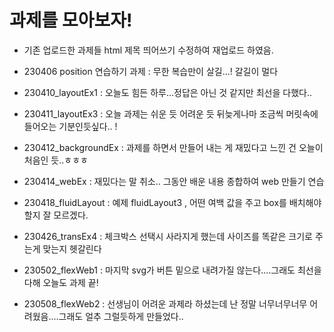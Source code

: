 # 과제를 모아보자!

* 기존 업로드한 과제들 html 제목 띄어쓰기 수정하여 재업로드 하였음.

* 230406 position 연습하기 과제 : 무한 복습만이 살길...! 갈길이 멀다

* 230410_layoutEx1 : 오늘도 힘든 하루...정답은 아닌 것 같지만 최선을 다했다..
* 230411_layoutEx3 : 오늘 과제는 쉬운 듯 어려운 듯 뒤늦게나마 조금씩 머릿속에 들어오는 기분인듯싶다.. !
* 230412_backgroundEx : 과제를 하면서 만들어 내는 게 재밌다고 느낀 건 오늘이 처음인 듯..ㅎㅎㅎ
* 230414_webEx : 재밌다는 말 취소.. 그동안 배운 내용 종합하여 web 만들기 연습
* 230418_fluidLayout : 예제 fluidLayout3 , 어떤 여백 값을 주고 box를 배치해야 할지 잘 모르겠다.
* 230426_transEx4 : 체크박스 선택시 사라지게 했는데 사이즈를 똑같은 크기로 주는게 맞는지 헷갈린다
* 230502_flexWeb1 : 마지막 svg가 버튼 밑으로 내려가질 않는다....그래도 최선을 다해 오늘도 과제 끝!
* 230508_flexWeb2 : 선생님이 어려운 과제라 하셨는데 난 정말 너무너무너무 어려웠음....그래도 얼추 그럴듯하게 만들었다..
